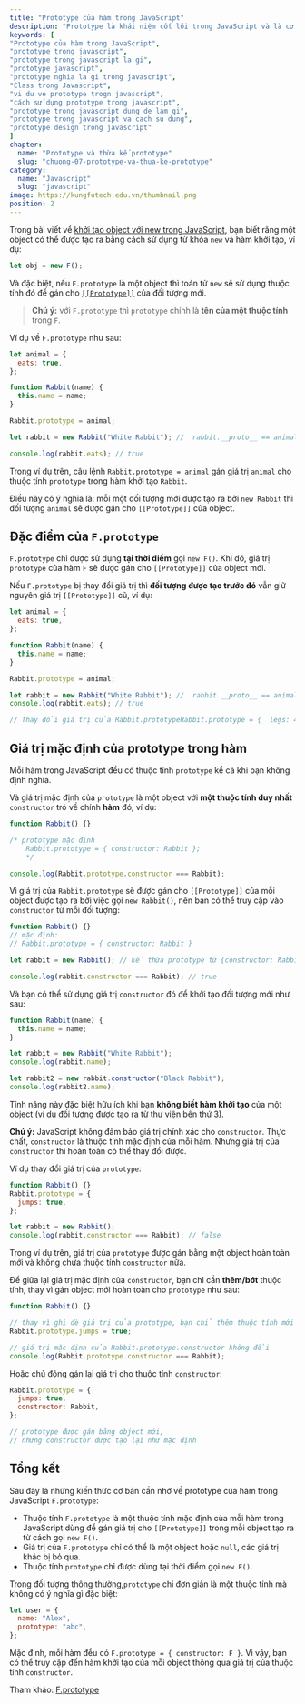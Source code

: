 ```yaml
---
title: "Prototype của hàm trong JavaScript"
description: "Prototype là khái niệm cốt lõi trong JavaScript và là cơ chế quan trọng trong việc thực thi mô hình OOP trong JavaScript. Là cơ chế mà các object trong javascript kế thừa các tính năng từ một object khác."
keywords: [
"Prototype của hàm trong JavaScript",
"prototype trong javascript",
"prototype trong javascript la gi",
"prototype javascript",
"prototype nghia la gi trong javascript",
"Class trong Javascript",
"vi du ve prototype trogn javascript",
"cách sử dụng prototype trong javascript",
"prototype trong javascript dung de lam gi",
"prototype trong javascript va cach su dung",
"prototype design trong javascript"
]
chapter:
  name: "Prototype và thừa kế prototype"
  slug: "chuong-07-prototype-va-thua-ke-prototype"
category:
  name: "Javascript"
  slug: "javascript"
image: https://kungfutech.edu.vn/thumbnail.png
position: 2
---
```


Trong bài viết về [khởi tạo object với new trong JavaScript](/bai-viet/javascript/khoi-tao-doi-tuong-voi-tu-khoa-new-trong-javascript), bạn biết rằng một object có thể được tạo ra bằng cách sử dụng từ khóa `new` và hàm khởi tạo, ví dụ:

```js
let obj = new F();
```

Và đặc biệt, nếu `F.prototype` là một object thì toán tử `new` sẽ sử dụng thuộc tính đó để gán cho [`[[Prototype]]`](/bai-viet/javascript/prototype-trong-javascript) của đối tượng mới.

> **Chú ý:** với `F.prototype` thì `prototype` chính là **tên của một thuộc tính** trong `F`.

Ví dụ về `F.prototype` như sau:

```js
let animal = {
  eats: true,
};

function Rabbit(name) {
  this.name = name;
}

Rabbit.prototype = animal;

let rabbit = new Rabbit("White Rabbit"); //  rabbit.__proto__ == animal

console.log(rabbit.eats); // true
```

Trong ví dụ trên, câu lệnh `Rabbit.prototype = animal` gán giá trị `animal` cho thuộc tính `prototype` trong hàm khởi tạo `Rabbit`.

Điều này có ý nghĩa là: mỗi một đối tượng mới được tạo ra bởi `new Rabbit` thì đối tượng `animal` sẽ được gán cho `[[Prototype]]` của object.

## Đặc điểm của `F.prototype`

`F.prototype` chỉ được sử dụng **tại thời điểm** gọi `new F()`. Khi đó, giá trị `prototype` của hàm `F` sẽ được gán cho `[[Prototype]]` của object mới.

Nếu `F.prototype` bị thay đổi giá trị thì **đối tượng được tạo trước đó** vẫn giữ nguyên giá trị `[[Prototype]]` cũ, ví dụ:

```js
let animal = {
  eats: true,
};

function Rabbit(name) {
  this.name = name;
}

Rabbit.prototype = animal;

let rabbit = new Rabbit("White Rabbit"); //  rabbit.__proto__ == animal
console.log(rabbit.eats); // true

// Thay đổi giá trị của Rabbit.prototypeRabbit.prototype = {  legs: 4,};// prototype của đối tượng rabbit vẫn không đổiconsole.log(rabbit.eats); // trueconsole.log(rabbit.legs); // undefined
```

## Giá trị mặc định của prototype trong hàm

Mỗi hàm trong JavaScript đều có thuộc tính `prototype` kể cả khi bạn không định nghĩa.

Và giá trị mặc định của `prototype` là một object với **một thuộc tính duy nhất** `constructor` trỏ về chính **hàm** đó, ví dụ:

```js
function Rabbit() {}

/* prototype mặc định
    Rabbit.prototype = { constructor: Rabbit };
    */

console.log(Rabbit.prototype.constructor === Rabbit);
```

Vì giá trị của `Rabbit.prototype` sẽ được gán cho `[[Prototype]]` của mỗi object được tạo ra bởi việc gọi `new Rabbit()`, nên bạn có thể truy cập vào `constructor` từ mỗi đối tượng:

```js
function Rabbit() {}
// mặc định:
// Rabbit.prototype = { constructor: Rabbit }

let rabbit = new Rabbit(); // kế thừa prototype từ {constructor: Rabbit}

console.log(rabbit.constructor === Rabbit); // true
```

Và bạn có thể sử dụng giá trị `constructor` đó để khởi tạo đối tượng mới như sau:

```js
function Rabbit(name) {
  this.name = name;
}

let rabbit = new Rabbit("White Rabbit");
console.log(rabbit.name);

let rabbit2 = new rabbit.constructor("Black Rabbit");
console.log(rabbit2.name);
```

Tính năng này đặc biệt hữu ích khi bạn **không biết hàm khởi tạo** của một object (ví dụ đối tượng được tạo ra từ thư viện bên thứ 3).

<content-warning>

**Chú ý:** JavaScript không đảm bảo giá trị chính xác cho `constructor`. Thực chất, `constructor` là thuộc tính mặc định của mỗi hàm. Nhưng giá trị của `constructor` thì hoàn toàn có thể thay đổi được.

</content-warning>

Ví dụ thay đổi giá trị của `prototype`:

```js
function Rabbit() {}
Rabbit.prototype = {
  jumps: true,
};

let rabbit = new Rabbit();
console.log(rabbit.constructor === Rabbit); // false
```

Trong ví dụ trên, giá trị của `prototype` được gán bằng một object hoàn toàn mới và không chứa thuộc tính `constructor` nữa.

Để giữa lại giá trị mặc định của `constructor`, bạn chỉ cần **thêm/bớt** thuộc tính, thay vì gán object mới hoàn toàn cho `prototype` như sau:

```js
function Rabbit() {}

// thay vì ghi đè giá trị của prototype, bạn chỉ thêm thuộc tính mới
Rabbit.prototype.jumps = true;

// giá trị mặc định của Rabbit.prototype.constructor không đổi
console.log(Rabbit.prototype.constructor === Rabbit);
```

Hoặc chủ động gán lại giá trị cho thuộc tính `constructor`:

```js
Rabbit.prototype = {
  jumps: true,
  constructor: Rabbit,
};

// prototype được gán bằng object mới,
// nhưng constructor được tạo lại như mặc định
```

## Tổng kết

Sau đây là những kiến thức cơ bản cần nhớ về prototype của hàm trong JavaScript `F.prototype`:

- Thuộc tính `F.prototype` là một thuộc tính mặc định của mỗi hàm trong JavaScript dùng để gán giá trị cho `[[Prototype]]` trong mỗi object tạo ra từ cách gọi `new F()`.
- Giá trị của `F.prototype` chỉ có thể là một object hoặc `null`, các giá trị khác bị bỏ qua.
- Thuộc tính `prototype` chỉ được dùng tại thời điểm gọi `new F()`.

Trong đối tượng thông thường,`prototype` chỉ đơn giản là một thuộc tính mà không có ý nghĩa gì đặc biệt:

```js
let user = {
  name: "Alex",
  prototype: "abc",
};
```

Mặc định, mỗi hàm đều có `F.prototype = { constructor: F }`. Vì vậy, bạn có thể truy cập đến hàm khởi tạo của mỗi object thông qua giá trị của thuộc tính `constructor`.

Tham khảo: [F.prototype](https://javascript.info/function-prototype)

